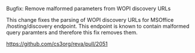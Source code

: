 Bugfix: Remove malformed parameters from WOPI discovery URLs

This change fixes the parsing of WOPI discovery URLs for
MSOffice /hosting/discovery endpoint.
This endpoint is known to contain malformed 
query paramters and therefore this fix removes them.

https://github.com/cs3org/reva/pull/2051
